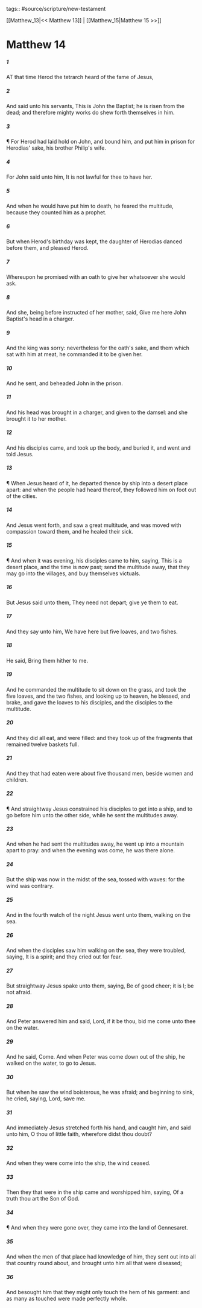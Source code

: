 tags:: #source/scripture/new-testament

[[Matthew_13|<< Matthew 13]] | [[Matthew_15|Matthew 15 >>]]

# Matthew 14

##### 1

AT that time Herod the tetrarch heard of the fame of Jesus,

##### 2

And said unto his servants, This is John the Baptist; he is risen from the dead; and therefore mighty works do shew forth themselves in him.

##### 3

¶ For Herod had laid hold on John, and bound him, and put him in prison for Herodias' sake, his brother Philip's wife.

##### 4

For John said unto him, It is not lawful for thee to have her.

##### 5

And when he would have put him to death, he feared the multitude, because they counted him as a prophet.

##### 6

But when Herod's birthday was kept, the daughter of Herodias danced before them, and pleased Herod.

##### 7

Whereupon he promised with an oath to give her whatsoever she would ask.

##### 8

And she, being before instructed of her mother, said, Give me here John Baptist's head in a charger.

##### 9

And the king was sorry: nevertheless for the oath's sake, and them which sat with him at meat, he commanded it to be given her.

##### 10

And he sent, and beheaded John in the prison.

##### 11

And his head was brought in a charger, and given to the damsel: and she brought it to her mother.

##### 12

And his disciples came, and took up the body, and buried it, and went and told Jesus.

##### 13

¶ When Jesus heard of it, he departed thence by ship into a desert place apart: and when the people had heard thereof, they followed him on foot out of the cities.

##### 14

And Jesus went forth, and saw a great multitude, and was moved with compassion toward them, and he healed their sick.

##### 15

¶ And when it was evening, his disciples came to him, saying, This is a desert place, and the time is now past; send the multitude away, that they may go into the villages, and buy themselves victuals.

##### 16

But Jesus said unto them, They need not depart; give ye them to eat.

##### 17

And they say unto him, We have here but five loaves, and two fishes.

##### 18

He said, Bring them hither to me.

##### 19

And he commanded the multitude to sit down on the grass, and took the five loaves, and the two fishes, and looking up to heaven, he blessed, and brake, and gave the loaves to his disciples, and the disciples to the multitude.

##### 20

And they did all eat, and were filled: and they took up of the fragments that remained twelve baskets full.

##### 21

And they that had eaten were about five thousand men, beside women and children.

##### 22

¶ And straightway Jesus constrained his disciples to get into a ship, and to go before him unto the other side, while he sent the multitudes away.

##### 23

And when he had sent the multitudes away, he went up into a mountain apart to pray: and when the evening was come, he was there alone.

##### 24

But the ship was now in the midst of the sea, tossed with waves: for the wind was contrary.

##### 25

And in the fourth watch of the night Jesus went unto them, walking on the sea.

##### 26

And when the disciples saw him walking on the sea, they were troubled, saying, It is a spirit; and they cried out for fear.

##### 27

But straightway Jesus spake unto them, saying, Be of good cheer; it is I; be not afraid.

##### 28

And Peter answered him and said, Lord, if it be thou, bid me come unto thee on the water.

##### 29

And he said, Come. And when Peter was come down out of the ship, he walked on the water, to go to Jesus.

##### 30

But when he saw the wind boisterous, he was afraid; and beginning to sink, he cried, saying, Lord, save me.

##### 31

And immediately Jesus stretched forth his hand, and caught him, and said unto him, O thou of little faith, wherefore didst thou doubt?

##### 32

And when they were come into the ship, the wind ceased.

##### 33

Then they that were in the ship came and worshipped him, saying, Of a truth thou art the Son of God.

##### 34

¶ And when they were gone over, they came into the land of Gennesaret.

##### 35

And when the men of that place had knowledge of him, they sent out into all that country round about, and brought unto him all that were diseased;

##### 36

And besought him that they might only touch the hem of his garment: and as many as touched were made perfectly whole.
